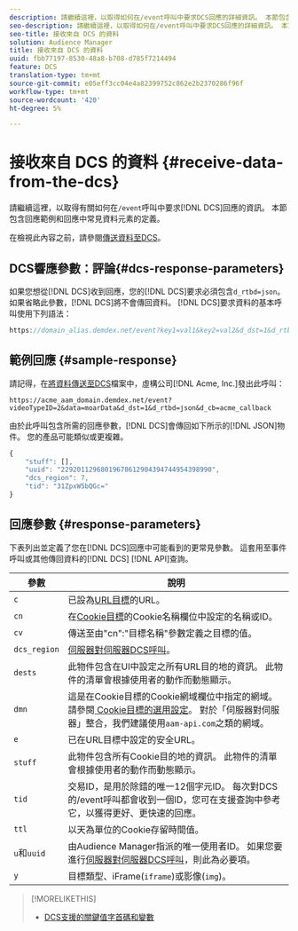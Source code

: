 ```yaml
---
description: 請繼續這裡，以取得如何在/event呼叫中要求DCS回應的詳細資訊。 本節包含回應範例和回應中常見資料元素的定義。
seo-description: 請繼續這裡，以取得如何在/event呼叫中要求DCS回應的詳細資訊。 本節包含回應範例和回應中常見資料元素的定義。
seo-title: 接收來自 DCS 的資料
solution: Audience Manager
title: 接收來自 DCS 的資料
uuid: fbb77197-8530-48a8-b708-d785f7214494
feature: DCS
translation-type: tm+mt
source-git-commit: e05eff3cc04e4a82399752c862e2b2370286f96f
workflow-type: tm+mt
source-wordcount: '420'
ht-degree: 5%

---
```



# 接收來自 DCS 的資料 {#receive-data-from-the-dcs}

請繼續這裡，以取得有關如何在`/event`呼叫中要求[!DNL DCS]回應的資訊。 本節包含回應範例和回應中常見資料元素的定義。

在檢視此內容之前，請參閱[傳送資料至DCS](../../../api/dcs-intro/dcs-event-calls/dcs-url-send.md)。

## DCS響應參數：評論{#dcs-response-parameters}

如果您想從[!DNL DCS]收到回應，您的[!DNL DCS]要求必須包含`d_rtbd=json`。 如果省略此參數，[!DNL DCS]將不會傳回資料。 [!DNL DCS]要求資料的基本呼叫使用下列語法：

```js
https://domain_alias.demdex.net/event?key1=val1&key2=val2&d_dst=1&d_rtbd=json&d_cb=callback
```

## 範例回應 {#sample-response}

請記得，在[將資料傳送至DCS](../../../api/dcs-intro/dcs-event-calls/dcs-url-send.md)檔案中，虛構公司[!DNL Acme, Inc.]發出此呼叫：

`https://acme_aam_domain.demdex.net/event?videoTypeID=2&data=moarData&d_dst=1&d_rtbd=json&d_cb=acme_callback`

由於此呼叫包含所需的回應參數，[!DNL DCS]會傳回如下所示的[!DNL JSON]物件。 您的產品可能類似或更複雜。

```js
{
    "stuff": [],
    "uuid": "22920112968019678612904394744954398990",
    "dcs_region": 7,
    "tid": "31ZpxW5bQGc="
}
```

## 回應參數 {#response-parameters}

下表列出並定義了您在[!DNL DCS]回應中可能看到的更常見參數。 這套用至事件呼叫或其他傳回資料的[!DNL DCS] [!DNL API]查詢。

| 參數 | 說明 |
|--- |--- |
| `c` | 已設為[URL目標](../../../features/destinations/create-url-destination.md)的URL。 |
| `cn` | 在[Cookie目標](../../../features/destinations/create-cookie-destination.md)的Cookie名稱欄位中設定的名稱或ID。 |
| `cv` | 傳送至由&quot;cn&quot;:&quot;目標名稱&quot;參數定義之目標的值。 |
| `dcs_region` | [伺服器對伺服器DCS呼叫](../../../api/dcs-intro/dcs-api-reference/dcs-regions.md)。 |
| `dests` | 此物件包含在UI中設定之所有URL目的地的資訊。 此物件的清單會根據使用者的動作而動態顯示。 |
| `dmn` | 這是在Cookie目標的Cookie網域欄位中指定的網域。 請參閱[ Cookie目標的選用設定](../../../features/destinations/cookie-destination-options.md)。  對於「伺服器對伺服器」整合，我們建議使用`aam-api.com`之類的網域。 |
| `e` | 已在URL目標中設定的安全URL。 |
| `stuff` | 此物件包含所有Cookie目的地的資訊。 此物件的清單會根據使用者的動作而動態顯示。 |
| `tid` | 交易ID，是用於除錯的唯一12個字元ID。 每次對DCS的/event呼叫都會收到一個ID，您可在支援查詢中參考它，以獲得更好、更快速的回應。 |
| `ttl` | 以天為單位的Cookie存留時間值。 |
| `u`和`uuid` | 由Audience Manager指派的唯一使用者ID。 如果您要進行[伺服器對伺服器DCS呼叫](../../../api/dcs-intro/dcs-s2s/dcs-s2s-calls.md)，則此為必要項。 |
| `y` | 目標類型、iFrame(`iframe`)或影像(`img`)。 |

>[!MORELIKETHIS]
>
>* [DCS支援的關鍵值字首碼和變數](../../../api/dcs-intro/dcs-api-reference/dcs-keys.md)


